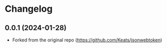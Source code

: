 # Changelog

## 0.0.1 (2024-01-28)
- Forked from the original repo (https://github.com/Keats/jsonwebtoken)